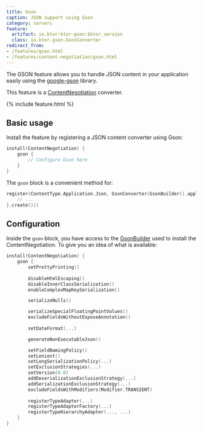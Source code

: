 ```yaml
---
title: Gson
caption: JSON support using Gson
category: servers
feature:
  artifact: io.ktor:ktor-gson:$ktor_version
  class: io.ktor.gson.GsonConverter
redirect_from:
- /features/gson.html
- /features/content-negotiation/gson.html
---
```


The GSON feature allows you to handle JSON content in your application easily using
the [google-gson](https://github.com/google/gson) library.

This feature is a [ContentNegotiation](/servers/features/content-negotiation.html) converter.

{% include feature.html %}

## Basic usage

Install the feature by registering a JSON content converter using Gson:

```kotlin
install(ContentNegotiation) {
    gson {
        // Configure Gson here
    }
}
```

The `gson` block is a convenient method for:

```kotlin
register(ContentType.Application.Json, GsonConverter(GsonBuilder().apply {
    // ...
}.create()))
```

## Configuration

Inside the `gson` block, you have access to the [GsonBuilder](https://google.github.io/gson/apidocs/com/google/gson/GsonBuilder.html)
used to install the ContentNegotiation. To give you an idea of what is available:

```kotlin
install(ContentNegotiation) {
    gson {
        setPrettyPrinting()
        
        disableHtmlEscaping()
        disableInnerClassSerialization()
        enableComplexMapKeySerialization()

        serializeNulls()

        serializeSpecialFloatingPointValues()
        excludeFieldsWithoutExposeAnnotation()
        
        setDateFormat(...)

        generateNonExecutableJson()

        setFieldNamingPolicy()
        setLenient()
        setLongSerializationPolicy(...)
        setExclusionStrategies(...)
        setVersion(0.0)
        addDeserializationExclusionStrategy(...)
        addSerializationExclusionStrategy(...)
        excludeFieldsWithModifiers(Modifier.TRANSIENT)
        
        registerTypeAdapter(...)
        registerTypeAdapterFactory(...)
        registerTypeHierarchyAdapter(..., ...)
    }
}
```